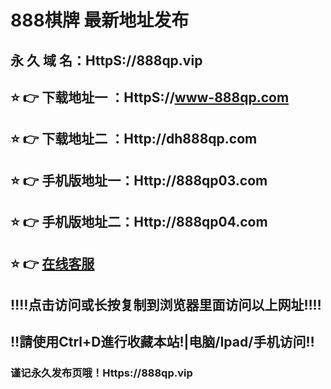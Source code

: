 # 888棋牌 最新地址发布 
## 永 久 域 名：HttpS://888qp.vip
## ⭐️ 👉 下载地址一 ：HttpS://www-888qp.com
## ⭐️ 👉 下载地址二 ：Http://dh888qp.com
## ⭐️ 👉 手机版地址一：Http://888qp03.com
## ⭐️ 👉 手机版地址二：Http://888qp04.com
## ⭐️ 👉  <a href="https://acia.onlycallcentre.com/chat/chatClient/chatbox.jsp?companyID=80024621&configID=1471">在线客服</a>
## ‼️‼️点击访问或长按复制到浏览器里面访问以上网址‼️‼️
## ‼️請使用Ctrl+D進行收藏本站!|电脑/Ipad/手机访问‼️
### 谨记永久发布页哦！Https://888qp.vip
